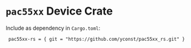 # `pac55xx` Device Crate

Include as dependency in `Cargo.toml`:

` pac55xx-rs = { git = "https://github.com/yconst/pac55xx_rs.git" }`